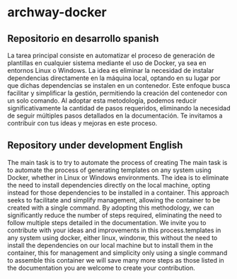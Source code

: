 # archway-docker

## Repositorio en desarrollo spanish
La tarea principal consiste en automatizar el proceso de generación de plantillas en cualquier sistema mediante el uso de Docker, ya sea en entornos Linux o Windows. La idea es eliminar la necesidad de instalar dependencias directamente en la máquina local, optando en su lugar por que dichas dependencias se instalen en un contenedor. Este enfoque busca facilitar y simplificar la gestión, permitiendo la creación del contenedor con un solo comando. Al adoptar esta metodología, podemos reducir significativamente la cantidad de pasos requeridos, eliminando la necesidad de seguir múltiples pasos detallados en la documentación. Te invitamos a contribuir con tus ideas y mejoras en este proceso.

## Repository under development English
The main task is to try to automate the process of creating The main task is to automate the process of generating templates on any system using Docker, whether in Linux or Windows environments. The idea is to eliminate the need to install dependencies directly on the local machine, opting instead for those dependencies to be installed in a container. This approach seeks to facilitate and simplify management, allowing the container to be created with a single command. By adopting this methodology, we can significantly reduce the number of steps required, eliminating the need to follow multiple steps detailed in the documentation. We invite you to contribute with your ideas and improvements in this process.templates in any system using docker, either linux, windonw, this without the need to install the dependencies on our local machine but to install them in the container, this for management and simplicity only using a single command to assemble this container we will save many more steps as those listed in the documentation you are welcome to create your contribution.
